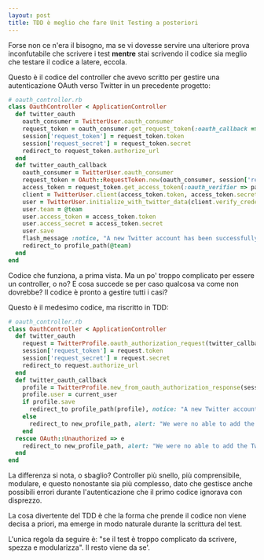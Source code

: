 ```yaml
---
layout: post
title: TDD è meglio che fare Unit Testing a posteriori
---
```


Forse non ce n'era il bisogno, ma se vi dovesse servire una ulteriore
prova inconfutabile che scrivere i test **mentre** stai scrivendo il
codice sia meglio che testare il codice a latere, eccola.

Questo è il codice del controller che avevo scritto per gestire una autenticazione
OAuth verso Twitter in un precedente progetto:

```ruby
# oauth_controller.rb
class OauthController < ApplicationController
  def twitter_oauth
    oauth_consumer = TwitterUser.oauth_consumer
    request_token = oauth_consumer.get_request_token(:oauth_callback => team_twitter_callback_url(@team))
    session['request_token'] = request_token.token
    session['request_secret'] = request_token.secret
    redirect_to request_token.authorize_url
  end
  def twitter_oauth_callback
    oauth_consumer = TwitterUser.oauth_consumer
    request_token = OAuth::RequestToken.new(oauth_consumer, session['request_token'], session['request_secret'])
    access_token = request_token.get_access_token(:oauth_verifier => params[:oauth_verifier])
    client = TwitterUser.client(access_token.token, access_token.secret)
    user = TwitterUser.initialize_with_twitter_data(client.verify_credentials)
    user.team = @team
    user.access_token = access_token.token
    user.access_secret = access_token.secret
    user.save
    flash_message :notice, "A new Twitter account has been successfully added."
    redirect_to profile_path(@team)
  end
end
```

Codice che funziona, a prima vista. Ma un po' troppo complicato per essere un controller, o no?
E cosa succede se per caso qualcosa va come non dovrebbe? Il codice è pronto a gestire tutti i casi?

Questo è il medesimo codice, ma riscritto in TDD:

```ruby
# oauth_controller.rb
class OauthController < ApplicationController
  def twitter_oauth
    request = TwitterProfile.oauth_authorization_request(twitter_callback_url)
    session['request_token'] = request.token
    session['request_secret'] = request.secret
    redirect_to request.authorize_url
  end
  def twitter_oauth_callback
    profile = TwitterProfile.new_from_oauth_authorization_response(session['request_token'], session['request_secret'], params[:oauth_verifier])
    profile.user = current_user
    if profile.save
      redirect_to profile_path(profile), notice: "A new Twitter account has been successfully added."
    else
      redirect_to new_profile_path, alert: "We were no able to add the Twitter account: #{formatted_record_errors(profile)}"
    end
  rescue OAuth::Unauthorized => e
    redirect_to new_profile_path, alert: "We were no able to add the Twitter account (#{e.message})"
  end
end
```

La differenza si nota, o sbaglio? Controller più snello, più comprensibile,
modulare, e questo nonostante sia più complesso, dato che gestisce anche possibili errori
durante l'autenticazione che il primo codice ignorava con disprezzo.

La cosa divertente del TDD è che la forma che prende il codice non viene
decisa a priori, ma emerge in modo naturale durante la scrittura del test.

L'unica regola da seguire è: "se il test è troppo complicato da
scrivere, spezza e modularizza". Il resto viene da se'.
